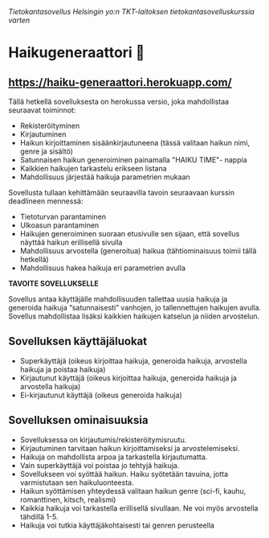 <i>Tietokantasovellus Helsingin yo:n TKT-laitoksen tietokantasovelluskurssia varten</i>

# <b>Haikugeneraattori</b> :japanese_castle:

## <b> https://haiku-generaattori.herokuapp.com/ </b>

Tällä hetkellä sovelluksesta on herokussa versio, joka mahdollistaa seuraavat toiminnot:

- Rekisteröityminen
- Kirjautuminen
- Haikun kirjoittaminen sisäänkirjautuneena (tässä valitaan haikun nimi, genre ja sisältö)
- Satunnaisen haikun generoiminen painamalla "HAIKU TIME"- nappia
- Kaikkien haikujen tarkastelu erikseen listana
- Mahdollisuus järjestää haikuja parametrien mukaan

Sovellusta tullaan kehittämään seuraavilla tavoin seuraavaan kurssin deadlineen mennessä:

- Tietoturvan parantaminen
- Ulkoasun parantaminen 
- Haikujen generoiminen suoraan etusivulle sen sijaan, että sovellus näyttää haikun erillisellä sivulla
- Mahdollisuus arvostella (generoitua) haikua (tähtiominaisuus toimii tällä hetkellä)
- Mahdollisuus hakea haikuja eri parametrien avulla 


<b> TAVOITE SOVELLUKSELLE </b>

Sovellus antaa käyttäjälle mahdollisuuden tallettaa uusia haikuja ja generoida haikuja “satunnaisesti” vanhojen, jo tallennettujen haikujen avulla. Sovellus mahdollistaa lisäksi kaikkien haikujen katselun ja niiden arvostelun. 

## <b> Sovelluksen käyttäjäluokat </b>
- Superkäyttäjä (oikeus kirjoittaa haikuja, generoida haikuja, arvostella haikuja ja poistaa haikuja) 
- Kirjautunut käyttäjä (oikeus kirjoittaa haikuja, generoida haikuja ja arvostella haikuja)
- Ei-kirjautunut käyttäjä (oikeus generoida haikuja)

## <b> Sovelluksen ominaisuuksia </b>
- Sovelluksessa on kirjautumis/rekisteröitymisruutu. 
- Kirjautuminen tarvitaan haikun kirjoittamiseksi ja arvostelemiseksi.
- Haikuja on mahdollista arpoa ja tarkastella kirjautumatta.
- Vain superkäyttäjä voi poistaa jo tehtyjä haikuja.
- Sovellukseen voi syöttää haikun. Haiku syötetään tavuina, jotta varmistutaan sen haikuluonteesta.
- Haikun syöttämisen yhteydessä valitaan haikun genre (sci-fi, kauhu, romanttinen, kitsch, realismi)
- Kaikkia haikuja voi tarkastella erillisellä sivullaan. Ne voi myös arvostella tähdillä 1-5. 
- Haikuja voi tutkia käyttäjäkohtaisesti tai genren perusteella

